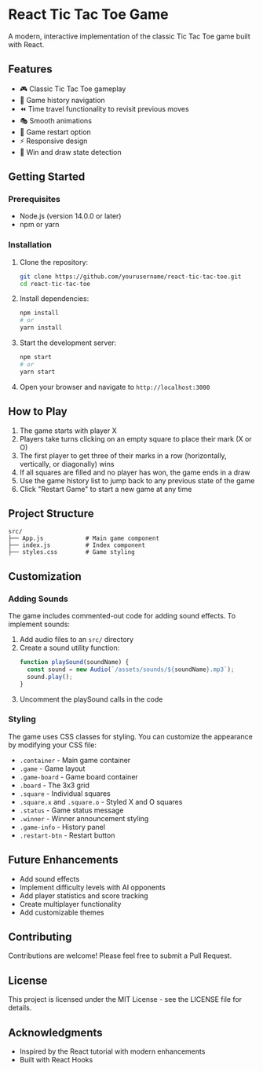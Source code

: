 # React Tic Tac Toe Game

A modern, interactive implementation of the classic Tic Tac Toe game built with React.

## Features

- 🎮 Classic Tic Tac Toe gameplay
- 📜 Game history navigation
- ⏪ Time travel functionality to revisit previous moves
- 🎭 Smooth animations
- 🔄 Game restart option
- ⚡ Responsive design
- 🎲 Win and draw state detection

## Getting Started

### Prerequisites

- Node.js (version 14.0.0 or later)
- npm or yarn

### Installation

1. Clone the repository:
   ```bash
   git clone https://github.com/yourusername/react-tic-tac-toe.git
   cd react-tic-tac-toe
   ```

2. Install dependencies:
   ```bash
   npm install
   # or
   yarn install
   ```

3. Start the development server:
   ```bash
   npm start
   # or
   yarn start
   ```

4. Open your browser and navigate to `http://localhost:3000`

## How to Play

1. The game starts with player X
2. Players take turns clicking on an empty square to place their mark (X or O)
3. The first player to get three of their marks in a row (horizontally, vertically, or diagonally) wins
4. If all squares are filled and no player has won, the game ends in a draw
5. Use the game history list to jump back to any previous state of the game
6. Click "Restart Game" to start a new game at any time

## Project Structure

```
src/
├── App.js            # Main game component 
├── index.js          # Index component
├── styles.css        # Game styling
```

## Customization

### Adding Sounds

The game includes commented-out code for adding sound effects. To implement sounds:

1. Add audio files to an `src/` directory
2. Create a sound utility function:
   ```javascript
   function playSound(soundName) {
     const sound = new Audio(`/assets/sounds/${soundName}.mp3`);
     sound.play();
   }
   ```
3. Uncomment the playSound calls in the code

### Styling

The game uses CSS classes for styling. You can customize the appearance by modifying your CSS file:

- `.container` - Main game container
- `.game` - Game layout
- `.game-board` - Game board container
- `.board` - The 3x3 grid
- `.square` - Individual squares
- `.square.x` and `.square.o` - Styled X and O squares
- `.status` - Game status message
- `.winner` - Winner announcement styling
- `.game-info` - History panel
- `.restart-btn` - Restart button

## Future Enhancements

- Add sound effects
- Implement difficulty levels with AI opponents
- Add player statistics and score tracking
- Create multiplayer functionality
- Add customizable themes

## Contributing

Contributions are welcome! Please feel free to submit a Pull Request.

## License

This project is licensed under the MIT License - see the LICENSE file for details.

## Acknowledgments

- Inspired by the React tutorial with modern enhancements
- Built with React Hooks